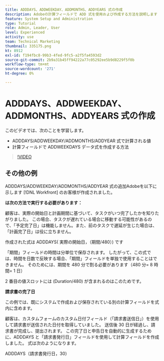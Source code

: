 ```yaml
---
title: ADDDAYS、ADDWEEKDAY、ADDMONTHS、ADDYEARS 式の作成
description: Adobeの計算フィールドで ADD 式を使用および作成する方法を説明します [!DNL Workfront].
feature: System Setup and Administration
type: Tutorial
role: Admin, Leader, User
level: Experienced
activity: use
team: Technical Marketing
thumbnail: 335175.png
kt: 8912
exl-id: f194fbc8-99b3-4fed-9fc5-a2f5fa4593d2
source-git-commit: 2b9a31b45ff94222a77c05292ee5b9d8229f5f0b
workflow-type: tm+mt
source-wordcount: '271'
ht-degree: 0%

---
```


# ADDDAYS、ADDWEEKDAY、ADDMONTHS、ADDYEARS 式の作成

このビデオでは、次のことを学習します。

* ADDDAYS/ADDWEEKDAY/ADDMONTHS/ADDYEAR 式で計算される値
* 計算フィールドで ADDWEEKDAYS データ式を作成する方法

>[!VIDEO](https://video.tv.adobe.com/v/335175/?quality=12)

## その他の例

ADDDAYS/ADDWEEKDAY/ADDMONTHS/ADDYEAR 式の追加Adobeを以下に示します [!DNL Workfront] のお客様が作成されました。

**は次の方法で実行する必要があります：**

顧客は、実際の開始日と計画期間に基づいて、タスクがいつ完了したかを知りたがりました。 この場合、タスクが遅れている場合に移動する可能性があるので、「予定完了日」は機能しません。また、前のタスクで遅延が生じた場合は、「計画完了日」は役に立ちません。

作成された式は ADDDAYS( 実際の開始日，（期間/480）) です

「期間」フィールドの時間は分単位で保存されます。 したがって、この式では、時間を日数で反映する場合、「期間」フィールドを単独で使用することはできません。 そのためには、期間を 480 分で割る必要があります（480 分= 8 時間= 1 日）

2 番目の値スロットには (Duration/480) が含まれるのはこのためです。


**請求書の完了日**

この例では、既にシステムで作成および保存されている別の計算フィールドを式内に含めます。

顧客は、カスタムフォームのカスタム日付フィールド（「請求書送信日」）を使用して請求書が送信された日付を取得していました。 送信後 30 日が経過し、請求書が完成し、提出されます。 この完了日と申告日を自動的に生成するために、ADDDAYS と「請求書発行日」フィールドを使用して計算フィールドを作成しました。 式は次のようになります。

ADDDAYS（請求書発行日，30）
